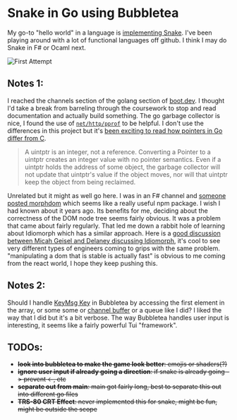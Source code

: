 # Snake in Go using Bubbletea

My go-to "hello world" in a language is [implementing Snake](https://en.wikipedia.org/wiki/Snake_(video_game_genre)). I've been playing around with a lot of functional languages off github. I think I may do Snake in F# or Ocaml next.

![First Attempt](https://github.com/jakemckenzie/go-snake/blob/main/docs/attempt-1.gif?raw=true)

## Notes 1:

I reached the channels section of the golang section of [boot.dev](https://www.boot.dev/courses/learn-golang). I thought I'd take a break from barreling through the coursework to stop and read documentation and actually build something. The go garbage collector is nice, I found the use of [`net/http/pprof`](https://www.ardanlabs.com/blog/2019/05/garbage-collection-in-go-part2-gctraces.html) to be helpful. I don't use the differences in this project but it's [been exciting to read how pointers in Go differ from C](https://pkg.go.dev/unsafe).

>A uintptr is an integer, not a reference. Converting a Pointer to a uintptr creates an integer value with no pointer semantics. Even if a uintptr holds the address of some object, the garbage collector will not update that uintptr's value if the object moves, nor will that uintptr keep the object from being reclaimed.

Unrelated but it might as well go here. I was in an F# channel and [someone posted morphdom](https://www.npmjs.com/package/morphdom) which seems like a really useful npm package. I wish I had known about it years ago. Its benefits for me, deciding about the correctness of the DOM node tree seems fairly obvious. It was a problem that came about fairly regularly. That led me down a rabbit hole of learning about Idiomorph which has a similar approach. Here is a [good discussion between Micah Geisel and Delaney discussing Idiomorph](https://www.youtube.com/watch?v=IrtBBqyDrJU), it's cool to see very different types of engineers coming to grips with the same problem. "manipulating a dom that is stable is actually fast" is obvious to me coming from the react world, I hope they keep pushing this.

## Notes 2:

Should I handle [KeyMsg Key](https://github.com/charmbracelet/bubbletea/blob/1a0062becb4a36a76d7b63e55c44888c53d65835/key.go#L44) in Bubbletea by accessing the first element in the array, or some some or [channel buffer](https://gobyexample.com/channel-buffering) or a queue like I did? I liked the way that I did but it's a bit verbose. The way Bubbletea handles user input is interesting, it seems like a fairly powerful Tui "framework".
## TODOs:

- ~~**look into bubbletea to make the game look better**: emojis or shaders(?)~~
- ~~**ignore user input if already going a direction**: if snake is already going -> prevent <-, etc~~
- ~~**separate out from main**: main got fairly long, best to separate this out into different go files~~
- ~~**TRS-80 CRT Effect**: never implemented this for snake, might be fun, might be outside the scope~~